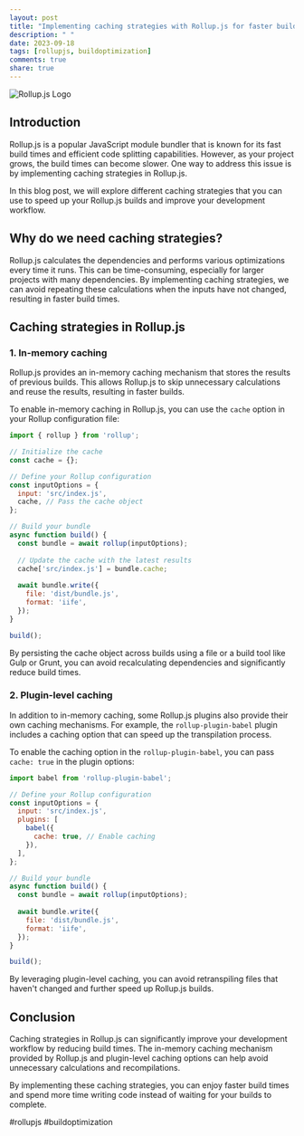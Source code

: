 ```yaml
---
layout: post
title: "Implementing caching strategies with Rollup.js for faster build times"
description: " "
date: 2023-09-18
tags: [rollupjs, buildoptimization]
comments: true
share: true
---
```


![Rollup.js Logo](https://rollupjs.org/logo.png)

## Introduction

Rollup.js is a popular JavaScript module bundler that is known for its fast build times and efficient code splitting capabilities. However, as your project grows, the build times can become slower. One way to address this issue is by implementing caching strategies in Rollup.js.

In this blog post, we will explore different caching strategies that you can use to speed up your Rollup.js builds and improve your development workflow.

## Why do we need caching strategies?

Rollup.js calculates the dependencies and performs various optimizations every time it runs. This can be time-consuming, especially for larger projects with many dependencies. By implementing caching strategies, we can avoid repeating these calculations when the inputs have not changed, resulting in faster build times.

## Caching strategies in Rollup.js

### 1. In-memory caching

Rollup.js provides an in-memory caching mechanism that stores the results of previous builds. This allows Rollup.js to skip unnecessary calculations and reuse the results, resulting in faster builds.

To enable in-memory caching in Rollup.js, you can use the `cache` option in your Rollup configuration file:

```javascript
import { rollup } from 'rollup';

// Initialize the cache
const cache = {};

// Define your Rollup configuration
const inputOptions = {
  input: 'src/index.js',
  cache, // Pass the cache object
};

// Build your bundle
async function build() {
  const bundle = await rollup(inputOptions);
  
  // Update the cache with the latest results
  cache['src/index.js'] = bundle.cache;
  
  await bundle.write({
    file: 'dist/bundle.js',
    format: 'iife',
  });
}

build();
```

By persisting the cache object across builds using a file or a build tool like Gulp or Grunt, you can avoid recalculating dependencies and significantly reduce build times.

### 2. Plugin-level caching

In addition to in-memory caching, some Rollup.js plugins also provide their own caching mechanisms. For example, the `rollup-plugin-babel` plugin includes a caching option that can speed up the transpilation process.

To enable the caching option in the `rollup-plugin-babel`, you can pass `cache: true` in the plugin options:

```javascript
import babel from 'rollup-plugin-babel';

// Define your Rollup configuration
const inputOptions = {
  input: 'src/index.js',
  plugins: [
    babel({
      cache: true, // Enable caching
    }),
  ],
};

// Build your bundle
async function build() {
  const bundle = await rollup(inputOptions);
  
  await bundle.write({
    file: 'dist/bundle.js',
    format: 'iife',
  });
}

build();
```

By leveraging plugin-level caching, you can avoid retranspiling files that haven't changed and further speed up Rollup.js builds.

## Conclusion

Caching strategies in Rollup.js can significantly improve your development workflow by reducing build times. The in-memory caching mechanism provided by Rollup.js and plugin-level caching options can help avoid unnecessary calculations and recompilations.

By implementing these caching strategies, you can enjoy faster build times and spend more time writing code instead of waiting for your builds to complete.

#rollupjs #buildoptimization
